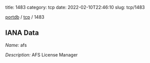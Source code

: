 title: 1483
category: tcp
date: 2022-02-10T22:46:10
slug: tcp/1483

[portdb](/) / [tcp](/category/tcp.html) / 1483


## IANA Data

_Name:_ afs

_Description:_ AFS License Manager

